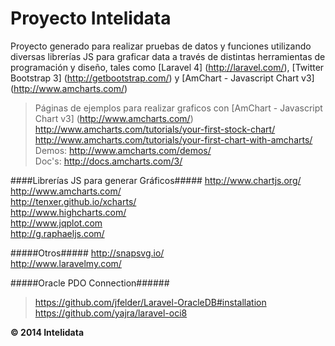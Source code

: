 Proyecto Intelidata
===================
Proyecto generado para realizar pruebas de datos y funciones utilizando diversas librerías JS para graficar data a través de distintas herramientas de programación y diseño, tales como [Laravel 4] (http://laravel.com/), [Twitter Bootstrap 3] (http://getbootstrap.com/) y [AmChart - Javascript Chart v3] (http://www.amcharts.com/)

>Páginas de ejemplos para realizar graficos con [AmChart - Javascript Chart v3] (http://www.amcharts.com/)
><http://www.amcharts.com/tutorials/your-first-stock-chart/>  
><http://www.amcharts.com/tutorials/your-first-chart-with-amcharts/>  
>Demos: <http://www.amcharts.com/demos/>  
>Doc's: <http://docs.amcharts.com/3/>  

####Librerías JS para generar Gráficos#####
http://www.chartjs.org/  
http://www.amcharts.com/  
http://tenxer.github.io/xcharts/  
http://www.highcharts.com/  
http://www.jqplot.com  
http://g.raphaeljs.com/  

#####Otros#####
http://snapsvg.io/  
http://www.laravelmy.com/  

#####Oracle PDO Connection######
><https://github.com/jfelder/Laravel-OracleDB#installation>  
><https://github.com/yajra/laravel-oci8>
 
<b>&copy; 2014 Intelidata</b>
